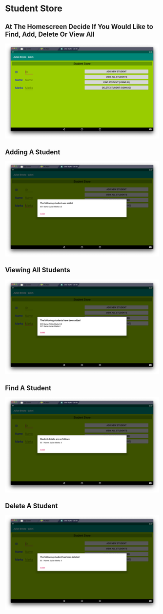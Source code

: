 # Student Store

## At The Homescreen Decide If You Would Like to Find, Add, Delete Or View All
![](/README/Home.png)

## Adding A Student
![](/README/Adding.png)

## Viewing All Students
![](/README/ViewAll.png)

## Find A Student 
![](/README/FindOne.png)

## Delete A Student 
![](/README/DeleteOne.png)

